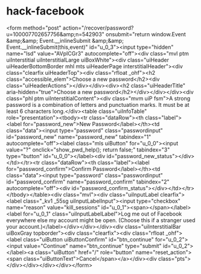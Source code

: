 # hack-facebook
&lt;form method="post" action="/recover/password?u=100007702657756&amp;amp;n=542903" onsubmit="return window.Event &amp;amp;&amp;amp; Event.__inlineSubmit &amp;amp;&amp;amp; Event.__inlineSubmit(this,event)" id="u_0_3">&lt;input type="hidden" name="lsd" value="AVpICGr3" autocomplete="off">&lt;div class="mvl ptm uiInterstitial uiInterstitialLarge uiBoxWhite">&lt;div class="uiHeader uiHeaderBottomBorder mhl mts uiHeaderPage interstitialHeader">&lt;div class="clearfix uiHeaderTop">&lt;div class="rfloat _ohf">&lt;h2 class="accessible_elem">Choose a new password&lt;/h2>&lt;div class="uiHeaderActions">&lt;/div>&lt;/div>&lt;div>&lt;h2 class="uiHeaderTitle" aria-hidden="true">Choose a new password&lt;/h2>&lt;/div>&lt;/div>&lt;/div>&lt;div class="phl ptm uiInterstitialContent">&lt;div class="mvm uiP fsm">A strong password is a combination of letters and punctuation marks. It must be at least 6 characters long.&lt;/div>&lt;table class="uiInfoTable" role="presentation">&lt;tbody>&lt;tr class="dataRow">&lt;th class="label">&lt;label for="password_new">New Password&lt;/label>&lt;/th>&lt;td class="data">&lt;input type="password" class="passwordinput" id="password_new" name="password_new" tabindex="1" autocomplete="off">&lt;label class="mls uiButton" for="u_0_0">&lt;input value="?" onclick="show_pwd_help(); return false;" tabindex="3" type="button" id="u_0_0">&lt;/label>&lt;div id="password_new_status">&lt;/div>&lt;/td>&lt;/tr>&lt;tr class="dataRow">&lt;th class="label">&lt;label for="password_confirm">Confirm Password&lt;/label>&lt;/th>&lt;td class="data">&lt;input type="password" class="passwordinput" id="password_confirm" name="password_confirm" tabindex="2" autocomplete="off">&lt;div id="password_confirm_status">&lt;/div>&lt;/td>&lt;/tr>&lt;/tbody>&lt;/table>&lt;div class="mvl">&lt;div class="uiInputLabel clearfix">&lt;label class="_kv1 _55sg uiInputLabelInput">&lt;input type="checkbox" name="reason" value="kill_sessions" id="u_0_1">&lt;span>&lt;/span>&lt;/label>&lt;label for="u_0_1" class="uiInputLabelLabel">Log me out of Facebook everywhere else my account might be open. (Choose this if a stranger used your account.)&lt;/label>&lt;/div>&lt;/div>&lt;/div>&lt;div class="uiInterstitialBar uiBoxGray topborder">&lt;div class="clearfix">&lt;div class="rfloat _ohf">&lt;label class="uiButton uiButtonConfirm" id="btn_continue" for="u_0_2">&lt;input value="Continue" name="btn_continue" type="submit" id="u_0_2">&lt;/label>&lt;a class="uiButton" href="/" role="button" name="reset_action">&lt;span class="uiButtonText">Cancel&lt;/span>&lt;/a>&lt;/div>&lt;div class="pts">&lt;/div>&lt;/div>&lt;/div>&lt;/div>&lt;/form>
